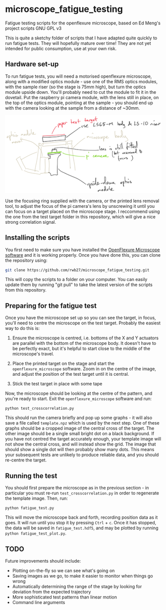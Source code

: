 # microscope_fatigue_testing
Fatigue testing scripts for the openflexure microscope, based on Ed Meng's project scripts  GNU GPL v3

This is quite a sketchy folder of scripts that I have adapted quite quickly to run fatigue tests.  They will hopefully mature over time!  They are not yet intended for public consumption, use at your own risk.

## Hardware set-up
To run fatigue tests, you will need a motorised openflexure microscope, along with a modified optics module - use one of the RMS optics modules, with the sample riser (so the stage is 75mm high), but turn the optics module upside down.  You'll probably need to cut the module to fit it in the dovetail. Put the raspberry pi camera module, with the lens still in place, on the top of the optics module, pointing at the sample - you should end up with the camera looking at the sample from a distance of ~30mm.

![A diagram of the experimental set-up, showing the modified optics arrangement for very low magnification.](experimental_setup.png)

Use the focusing ring supplied with the camera, or the printed lens removal tool, to adjust the focus of the pi camera's lens by unscrewing it until you can focus on a target placed on the microscope stage.  I reccommend using the one from the test target folder in this repository, which will give a nice strong correlation signal.

## Installing the scripts
You first need to make sure you have installed the [OpenFlexure Microscope software](https://github.com/rwb27/openflexure_microscope_software) and it is working properly.  Once you have done this, you can clone the repository using:

```bash
git clone https://github.com/rwb27/microscope_fatigue_testing.git
```

This will copy the scripts to a folder on your computer.  You can easily update them by running "git pull" to take the latest version of the scripts from this repository.

## Preparing for the fatigue test
Once you have the microscope set up so you can see the target, in focus, you'll need to centre the microscope on the test target.  Probably the easiest way to do this is:

1. Ensure the microscope is centred, i.e. bottoms of the X and Y actuators are parallel with the bottom of the microscope body.  It doesn't have to be perfectly exact, but it's helpful to start close to the middle of the microscope's travel.

2. Place the printed target on the stage and start the ``openflexure_microscope`` software.  Zoom in on the centre of the image, and adjust the position of the test target until it is central.

3. Stick the test target in place with some tape

Now, the microscope should be looking at the centre of the pattern, and you're ready to start.  Exit the ``openflexure_microscope`` software and run:
```
python test_crosscorrelation.py
```
This should run the camera briefly and pop up some graphs - it will also save a file called ``template.npz`` which is used by the next step.  One of these graphs should be a cropped image of the central cross of the target.  The other image should be a single small bright dot on a black background.  If you have not centred the target accurately enough, your template image will not show the central cross, and will instead show the grid.  The image that should show a single dot will then probably show many dots.  This means your subsequent tests are unlikely to produce reliable data, and you should re-centre the target.

## Running the test
You should first prepare the microscope as in the previous section - in particular you must re-run ``test_crosscorrelation.py`` in order to regenerate the template image.  Then, run:
```
python fatigue_test.py
```
This will move the microscope back and forth, recording position data as it goes.  It will run until you stop it by pressing ``Ctrl`` + ``c``.  Once it has stopped, the data will be saved in ``fatigue_test.hdf5``, and may be plotted by running ``python fatigue_test_plot.py``.

## TODO
Future improvements should include:

* Plotting on-the-fly so we can see what's going on
* Saving images as we go, to make it easier to monitor when things go wrong
* Automatically determining the range of the stage by looking for deviation from the expected trajectory
* More sophisticated test patterns than linear motion
* Command line arguments
